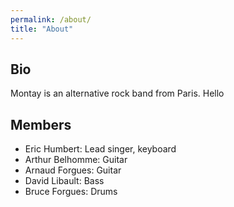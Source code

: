 ```yaml
---
permalink: /about/
title: "About"
---
```


## Bio

Montay is an alternative rock band from Paris.
Hello


## Members
- Eric Humbert: Lead singer, keyboard
- Arthur Belhomme: Guitar
- Arnaud Forgues: Guitar
- David Libault: Bass
- Bruce Forgues: Drums

